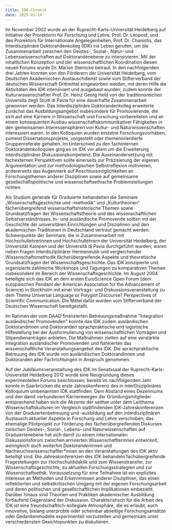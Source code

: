 ```yaml
---
title: IDK-Chronik
date: 2025-01-14
---
```


Im November 2002 wurde an der Ruprecht-Karls-Universität Heidelberg auf Initiative der Prorektorin für Forschung und Lehre, Prof. Dr. Leopold, und des Prorektors für Internationale Angelegenheiten, Prof. Dr. Chaniotis, das Interdisziplinäre Doktorandenkolleg (IDK) ins Leben gerufen, um die Zusammenarbeit zwischen den Geistes-, Sozial-, Natur- und Lebenswissenschaften auf Doktorandenebene zu intensivieren. Mit der inhaltlichen Konzeption und der wissenschaftlichen Koordination diesen neuen Forums wurde Dr. Marion Steinicke betraut. In den nachfolgenden drei Jahren konnten von den Förderern der Universität Heidelberg, vom Deutschen Akademischen Austauschdienst sowie vom Stifterverband der deutschen Wissenschaft Drittmittel eingeworben werden, mit deren Hilfe die Aktivitäten des IDK intensiviert und ausgebaut wurden; zudem konnte der Kulturwissenschaftler Prof. Dr. Heinz Georg Held von der traditionsreichen Università degli Studi di Pavia für eine dauerhafte Zusammenarbeit gewonnen werden. Das Interdisziplinäre Doktorandenkolleg erweiterte zunächst das Ausbildungsangebot insbesondere für Promovierende, die sich auf eine Karriere in Wissenschaft und Forschung vorbereiteten und an einem konsequenten Ausbau wissenschaftskommunikativer Fähigkeiten in den gemeinsamen Interessensphären von Kultur- und Naturwissenschaften interessiert waren. In den Kolloquien wurden einzelne Forschungsvorhaben, zumeist Dissertationsprojekte, vorgestellt oder themenorientierte Gruppenreferate gehalten. Im Unterschied zu den fachinternen Doktorandenkolloquien ging es im IDK vor allem um die Erweiterung interdisziplinärer Diskussionskompetenz. Die Auseinandersetzung mit fachexternen Perspektiven sollte einerseits zur Präzisierung der eigenen Argumentation und zur methodologischen Selbstreflexion motivieren, andererseits das Augenmerk auf Anschlussmöglichkeiten an Forschungsthemen anderer Disziplinen sowie auf gemeinsame gesellschaftspolitische und wissenschaftsethische Problemstellungen richten. 

Als Studium generale für Graduierte behandelten die Seminare „Wissenschaftsgeschichte und –methodik“ und „Kulturtheorien“ fächerübergreifend wissenschaftshistorische Themen sowie Grundsatzfragen der Wissenschaftstheorie und des wissenschaftlichen Selbstverständnisses. In- und ausländische Promovende sollten mit der Geschichte der universitären Einrichtungen und Disziplinen und den akademischen Traditionen in Deutschland vertraut gemacht werden. Schwerpunkte der Seminare, die in Zusammenarbeit mit Hochschullehrerinnen und Hochschullehrern der Universität Heidelberg, der Universität Kampen und der Università di Pavia durchgeführt wurden, waren neben Fragen interdisziplinärer Hermeneutik und vergleichender Wissenschaftsmethodik fächerübergreifende Aspekte und theoretische Grundsatzfragen der Wissenschaftsgeschichte. Das IDK konzipierte und organisierte zahlreiche Workshops und Tagungen zu komparativen Themen insbesondere im Bereich der Wissenschaftsgeschichte. Im August 2004 beteiligte sich das IDK an dem ersten EuroScience Open Forum (dem europäischen Pendant der American Association for the Advancement of Science) in Stockholm mit einer Vortrags- und Diskussionsveranstaltung zu dem Thema Universal Language or Polyglot Discourse? Perspectives of Scientific Communication. Die Mittel dafür wurden vom Stifterverband der Deutschen Wissenschaft bereitgestellt. 

Im Rahmen der vom DAAD finanzierten Betreuungsmaßnahme "Integration ausländischer Promovenden" konnte das IDK zudem ausländischen Doktorandinnen und Doktoranden sprachpraktische und logistische Hilfestellung bei der Ausformulierung von wissenschaftlichen Vorträgen und Stipendienanträgen anbieten. Die Maßnahmen zielten auf eine verstärkte Integration ausländischer Promovenden und flankierten das wissenschaftliche Veranstaltungsangebot des IDK. Die sprachpraktische Betreuung des IDK wurde von ausländischen Doktorandinnen und Doktoranden aller Fachrichtungen in Anspruch genommen.

Auf der Jubiläumsveranstaltung des IDK im Senatssaal der Ruprecht-Karls-Universität Heidelberg 2012 wurde eine Neugründung dieses experimentellen Forums beschlossen; bereits im nachfolgenden Jahr konnte in Saarbrücken die erste Jahreskonferenz des in InterDisziplinäres Kolloquium umbenannten IDK stattfinden. Dem Abstand eines Dezenniums und den damit verbundenen Karrierewegen der Gründungsmitglieder entsprechend haben sich die Akzente der seither unter dem Leitthema Wissenschaftskulturen im Vergleich stattfindenden IDK-Jahreskonferenzen von der Graduiertenbetreuung und -ausbildung auf den interdisziplinären Austausch aktueller Aspekte in Forschung und Lehre verschoben; das ehemalige Pilotprojekt zur Förderung des fächerübergreifenden Diskurses zwischen Geistes-, Sozial-, Lebens- und Naturwissenschaften auf Graduiertenebene hat sich damit zu einem internationalen Diskussionsforum zwischen arrivierten Wissenschaftler*innen entwickelt, wenngleich auch weiterhin Doktoranden*innen und Nachwuchswissenschaftler*innen an den Veranstaltungen des IDK aktiv beteiligt sind. Die Jahreskonferenzen des IDK behandeln fachübergreifende Fragestellungen zur Hochschuldidaktik und zum Wissenstransfer, zur Wissenschaftsgeschichte, zu aktuellen Forschungsstrategien und zur Wissenschaftsethik. Voraussetzung für eine Teilnahme ist ein explizites Interesse an Methoden und Erkenntnissen anderer Disziplinen, das einen reflektierten und selbstkritischen Umgang mit der eigenen Forschungsarbeit und deren politischen und gesellschaftlichen Implikationen einbezieht. Darüber hinaus sind Theorien und Praktiken akademischer Ausbildung fortlaufend Gegenstand der Diskussion. Charakteristisch für die Arbeit des IDK ist eine freundschaftlich-kollegiale Atmosphäre, die es erlaubt, auch innovative, bislang unerprobte oder scheinbar abseitige Forschungsansätze oder Gedankenmodelle experimentell vorzustellen und gemeinsam unter verschiedensten Gesichtspunkten zu diskutieren.